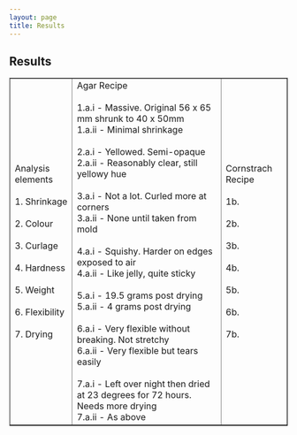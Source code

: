 ```yaml
---
layout: page
title: Results
---
```

## Results

<table width="750" border="1" cellpadding="5">

<tr>

<td align="left" valign="left">
Analysis elements
<br />
<br />
1. Shrinkage
<br />
<br />
2. Colour
<br />
<br />
3. Curlage
<br />
<br />
4. Hardness
<br />
<br />
5. Weight
<br />
<br />
6. Flexibility
<br />
<br />
7. Drying
</td>

<td align="left" valign="left">
Agar Recipe
<br />
<br />
1.a.i -  Massive. Original 56 x 65 mm shrunk to 40 x 50mm
<br />
1.a.ii - Minimal shrinkage
<br />
<br />
2.a.i - Yellowed. Semi-opaque
<br />
2.a.ii - Reasonably clear, still yellowy hue
<br />
<br />
3.a.i - Not a lot. Curled more at corners
<br />
3.a.ii - None until taken from mold
<br />
<br />
4.a.i - Squishy. Harder on edges exposed to air
<br />
4.a.ii - Like jelly, quite sticky
<br />
<br />
5.a.i - 19.5 grams post drying
<br />
5.a.ii - 4 grams post drying
<br />
<br />
6.a.i - Very flexible without breaking. Not stretchy
<br />
6.a.ii - Very flexible but tears easily
<br />
<br />
7.a.i - Left over night then dried at 23 degrees for 72 hours. Needs more drying
<br />
7.a.ii - As above
</td>

<td align="left" valign="left">
Cornstrach Recipe
<br />
<br />
1b.
<br />
<br />
2b.
<br />
<br />
3b.
<br />
<br />
4b.
<br />
<br />
5b.
<br />
<br />
6b.
<br />
<br />
7b.
</td>

</tr>

</table>



